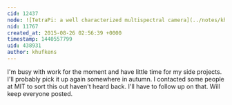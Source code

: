 ```yaml
---
cid: 12437
node: ![TetraPi: a well characterized multispectral camera](../notes/khufkens/04-24-2015/tetrapi-a-well-characterized-multispectral-camera)
nid: 11767
created_at: 2015-08-26 02:56:39 +0000
timestamp: 1440557799
uid: 438931
author: khufkens
---
```


I'm busy with work for the moment and have little time for my side projects. I'll probably pick it up again somewhere in autumn. I contacted some people at MIT to sort this out haven't heard back. I'll have to follow up on that. Will keep everyone posted.